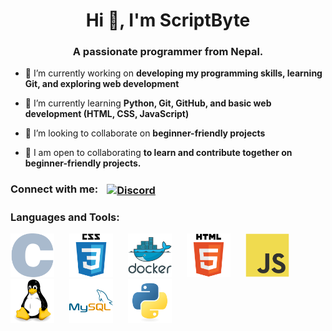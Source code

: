 <h1 align="center">Hi 👋, I'm ScriptByte</h1>
<h3 align="center">A passionate programmer from Nepal.</h3>

- 🔭 I’m currently working on **developing my programming skills, learning Git, and exploring web development**  

- 🌱 I’m currently learning **Python, Git, GitHub, and basic web development (HTML, CSS, JavaScript)**  

- 👯 I’m looking to collaborate on **beginner-friendly projects**  

- 🤝 I am open to collaborating **to learn and contribute together on beginner-friendly projects.**  

<h3 align="left">Connect with me: 
  <a href="https://discord.com/users/1209536155700174878" target="_blank">
    <img src="https://raw.githubusercontent.com/rahuldkjain/github-profile-readme-generator/master/src/images/icons/Social/discord.svg" alt="Discord" width="60" height="60" style="vertical-align:middle; margin-left:10px;" />
  </a>
</h3>

<h3 align="left">Languages and Tools:</h3>
<p align="left">
  <img src="https://raw.githubusercontent.com/devicons/devicon/master/icons/c/c-original.svg" alt="c" width="70" height="70" style="margin-right:20px;" />
  <img src="https://raw.githubusercontent.com/devicons/devicon/master/icons/css3/css3-original-wordmark.svg" alt="css3" width="70" height="70" style="margin-right:20px;" />
  <img src="https://raw.githubusercontent.com/devicons/devicon/master/icons/docker/docker-original-wordmark.svg" alt="docker" width="70" height="70" style="margin-right:20px;" />
  <img src="https://raw.githubusercontent.com/devicons/devicon/master/icons/html5/html5-original-wordmark.svg" alt="html5" width="70" height="70" style="margin-right:20px;" />
  <img src="https://raw.githubusercontent.com/devicons/devicon/master/icons/javascript/javascript-original.svg" alt="javascript" width="70" height="70" style="margin-right:20px;" />
  <img src="https://raw.githubusercontent.com/devicons/devicon/master/icons/linux/linux-original.svg" alt="linux" width="70" height="70" style="margin-right:20px;" />
  <img src="https://raw.githubusercontent.com/devicons/devicon/master/icons/mysql/mysql-original-wordmark.svg" alt="mysql" width="70" height="70" style="margin-right:20px;" />
  <img src="https://raw.githubusercontent.com/devicons/devicon/master/icons/python/python-original.svg" alt="python" width="70" height="70" style="margin-right:20px;" />
</p>
